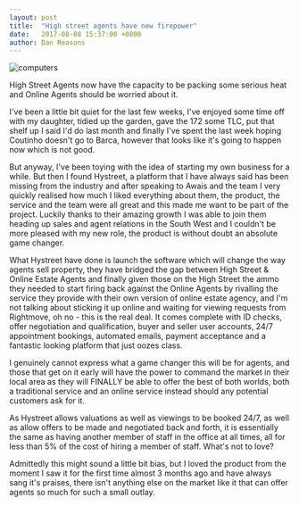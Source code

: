 ```yaml
---
layout: post
title:  "High street agents have new firepower"
date:   2017-08-08 15:37:00 +0800
author: Dan Reasons
---
```


![computers]({{site.url}}/images/20170808-blog.png)

High Street Agents now have the capacity to be packing some serious heat and Online Agents should be worried about it.

<!--more-->

I've been a little bit quiet for the last few weeks, I've enjoyed some time off with my daughter, tidied up the garden, gave the 172 some TLC, put that shelf up I said I'd do last month and finally I've spent the last week hoping Coutinho doesn't go to Barca, however that looks like it's going to happen now which is not good.

But anyway, I've been toying with the idea of starting my own business for a while. But then I found Hystreet, a platform that I have always said has been missing from the industry and after speaking to Awais and the team I very quickly realised how much I liked everything about them, the product, the service and the team were all great and this made me want to be part of the project. Luckily thanks to their amazing growth I was able to join them heading up sales and agent relations in the South West and I couldn't be more pleased with my new role, the product is without doubt an absolute game changer.

What Hystreet have done is launch the software which will change the way agents sell property, they have bridged the gap between High Street & Online Estate Agents and finally given those on the High Street the ammo they needed to start firing back against the Online Agents by rivalling the service they provide with their own version of online estate agency, and I'm not talking about sticking it up online and waiting for viewing requests from Rightmove, oh no - this is the real deal. It comes complete with ID checks, offer negotiation and qualification, buyer and seller user accounts, 24/7 appointment bookings, automated emails, payment acceptance and a fantastic looking platform that just oozes class.

I genuinely cannot express what a game changer this will be for agents, and those that get on it early will have the power to command the market in their local area as they will FINALLY be able to offer the best of both worlds, both a traditional service and an online service instead should any potential customers ask for it.

As Hystreet allows valuations as well as viewings to be booked 24/7, as well as allow offers to be made and negotiated back and forth, it is essentially the same as having another member of staff in the office at all times, all for less than 5% of the cost of hiring a member of staff. What's not to love?

Admittedly this might sound a little bit bias, but I loved the product from the moment I saw it for the first time almost 3 months ago and have always sang it's praises, there isn't anything else on the market like it that can offer agents so much for such a small outlay.
